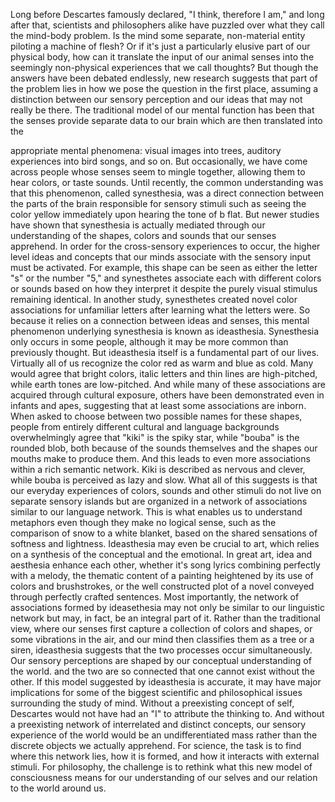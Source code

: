 
Long before Descartes famously declared,
&quot;I think, therefore I am,&quot;
and long after that,
scientists and philosophers alike
have puzzled over what they call
the mind-body problem.
Is the mind some separate, non-material
entity piloting a machine of flesh?
Or if it&#39;s just a particularly elusive part
of our physical body,
how can it translate the input of our
animal senses
into the seemingly non-physical
experiences that we call thoughts?
But though the answers have been
debated endlessly,
new research suggests that
part of the problem lies
in how we pose the question 
in the first place,
assuming a distinction between our
sensory perception and our ideas
that may not really be there.
The traditional model of our mental
function
has been that the senses provide
separate data to our brain
which are then translated into the 

appropriate mental phenomena:
visual images into trees, auditory
experiences into bird songs, and so on.
But occasionally, 
we have come across people
whose senses seem to mingle together,
allowing them to hear colors,
or taste sounds.
Until recently, the common understanding
was that this phenomenon,
called synesthesia,
was a direct connection between the
parts of the brain
responsible for sensory stimuli such as
seeing the color yellow immediately
upon hearing the tone of b flat.
But newer studies have 
shown that synesthesia
is actually mediated through our 
understanding
of the shapes, colors and sounds
that our senses apprehend.
In order for the cross-sensory
experiences to occur,
the higher level ideas and concepts
that our minds associate
with the sensory input must be activated.
For example, this shape can be seen as
either the letter &quot;s&quot; or the number &quot;5,&quot;
and synesthetes associate each with 
different colors or sounds
based on how they interpret it
despite the purely visual stimulus 
remaining identical.
In another study, synesthetes created
novel color associations
for unfamiliar letters after learning
what the letters were.
So because it relies on a connection
between ideas and senses,
this mental phenomenon 
underlying synesthesia
is known as ideasthesia.
Synesthesia only occurs in some people,
although it may be more common
than previously thought.
But ideasthesia itself is a 
fundamental part of our lives.
Virtually all of us recognize the color
red as warm and blue as cold.
Many would agree that bright colors,
italic letters and thin lines
are high-pitched,
while earth tones are low-pitched.
And while many of these associations
are acquired through cultural exposure,
others have been demonstrated even
in infants and apes,
suggesting that at least 
some associations are inborn.
When asked to choose between two
possible names for these shapes,
people from entirely different cultural
and language backgrounds
overwhelmingly agree that &quot;kiki&quot;
is the spiky star,
while &quot;bouba&quot; is the rounded blob,
both because of the sounds themselves
and the shapes our mouths make
to produce them.
And this leads to even more
associations
within a rich semantic network.
Kiki is described as nervous and clever,
while bouba is perceived as lazy and slow.
What all of this suggests is that our
everyday experiences
of colors, sounds and other stimuli
do not live on separate sensory islands
but are organized in a 
network of associations
similar to our language network.
This is what enables us to 
understand metaphors
even though they make no logical sense,
such as the comparison of snow
to a white blanket,
based on the shared sensations of
softness and lightness.
Ideasthesia may even be crucial to art,
which relies on a synthesis of
the conceptual and the emotional.
In great art, idea and aesthesia
enhance each other,
whether it&#39;s song lyrics combining
perfectly with a melody,
the thematic content of a painting
heightened by its use of
colors and brushstrokes,
or the well constructed plot of a novel
conveyed through perfectly 
crafted sentences.
Most importantly, the network of
associations formed by ideasethesia
may not only be similar to 
our linguistic network
but may, in fact, be an integral part of it.
Rather than the traditional view,
where our senses first capture 
a collection of colors and shapes,
or some vibrations in the air,
and our mind then classifies them as a
tree or a siren,
ideasthesia suggests that the two
processes occur simultaneously.
Our sensory perceptions are shaped by
our conceptual understanding of the world.
and the two are so connected that one
cannot exist without the other.
If this model suggested 
by ideasthesia is accurate,
it may have major implications
for some of the biggest
scientific and philosophical issues
surrounding the study of mind.
Without a preexisting concept of self,
Descartes would not have had an &quot;I&quot;
to attribute the thinking to.
And without a preexisting network of
interrelated and distinct concepts,
our sensory experience of the world
would be an undifferentiated mass
rather than the discrete objects
we actually apprehend.
For science, the task is to find where
this network lies,
how it is formed, and
how it interacts with external stimuli.
For philosophy, 
the challenge is to rethink
what this new model of consciousness means
for our understanding of our selves
and our relation to the world around us.

